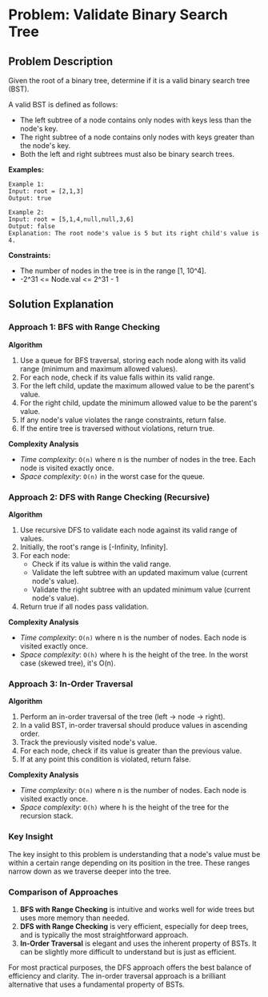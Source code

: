 # Problem: Validate Binary Search Tree

## Problem Description

Given the root of a binary tree, determine if it is a valid binary search tree (BST).

A valid BST is defined as follows:

- The left subtree of a node contains only nodes with keys less than the node's key.
- The right subtree of a node contains only nodes with keys greater than the node's key.
- Both the left and right subtrees must also be binary search trees.

**Examples:**

```
Example 1:
Input: root = [2,1,3]
Output: true

Example 2:
Input: root = [5,1,4,null,null,3,6]
Output: false
Explanation: The root node's value is 5 but its right child's value is 4.
```

**Constraints:**

- The number of nodes in the tree is in the range [1, 10^4].
- -2^31 <= Node.val <= 2^31 - 1

## Solution Explanation

### Approach 1: BFS with Range Checking

**Algorithm**

1. Use a queue for BFS traversal, storing each node along with its valid range (minimum and maximum allowed values).
2. For each node, check if its value falls within its valid range.
3. For the left child, update the maximum allowed value to be the parent's value.
4. For the right child, update the minimum allowed value to be the parent's value.
5. If any node's value violates the range constraints, return false.
6. If the entire tree is traversed without violations, return true.

**Complexity Analysis**

- _Time complexity_: `O(n)` where n is the number of nodes in the tree. Each node is visited exactly once.
- _Space complexity_: `O(n)` in the worst case for the queue.

### Approach 2: DFS with Range Checking (Recursive)

**Algorithm**

1. Use recursive DFS to validate each node against its valid range of values.
2. Initially, the root's range is [-Infinity, Infinity].
3. For each node:
   - Check if its value is within the valid range.
   - Validate the left subtree with an updated maximum value (current node's value).
   - Validate the right subtree with an updated minimum value (current node's value).
4. Return true if all nodes pass validation.

**Complexity Analysis**

- _Time complexity_: `O(n)` where n is the number of nodes. Each node is visited exactly once.
- _Space complexity_: `O(h)` where h is the height of the tree. In the worst case (skewed tree), it's O(n).

### Approach 3: In-Order Traversal

**Algorithm**

1. Perform an in-order traversal of the tree (left -> node -> right).
2. In a valid BST, in-order traversal should produce values in ascending order.
3. Track the previously visited node's value.
4. For each node, check if its value is greater than the previous value.
5. If at any point this condition is violated, return false.

**Complexity Analysis**

- _Time complexity_: `O(n)` where n is the number of nodes. Each node is visited exactly once.
- _Space complexity_: `O(h)` where h is the height of the tree for the recursion stack.

### Key Insight

The key insight to this problem is understanding that a node's value must be within a certain range depending on its position in the tree. These ranges narrow down as we traverse deeper into the tree.

### Comparison of Approaches

1. **BFS with Range Checking** is intuitive and works well for wide trees but uses more memory than needed.
2. **DFS with Range Checking** is very efficient, especially for deep trees, and is typically the most straightforward approach.
3. **In-Order Traversal** is elegant and uses the inherent property of BSTs. It can be slightly more difficult to understand but is just as efficient.

For most practical purposes, the DFS approach offers the best balance of efficiency and clarity. The in-order traversal approach is a brilliant alternative that uses a fundamental property of BSTs.
